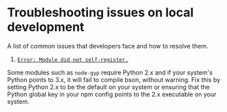 # Troubleshooting issues on local development

A list of common issues that developers face and how to resolve them.

1. [`Error: Module did not self-register.`](https://stackoverflow.com/questions/21656420/failed-to-load-c-bson-extension)

Some modules such as `node-gyp` require Python 2.x and if your system's Python points to 3.x, it will fail to compile bson, without warning. Fix this by setting Python 2.x to be the default on your system or ensuring that the Python global key in your npm config points to the 2.x executable on your system.





